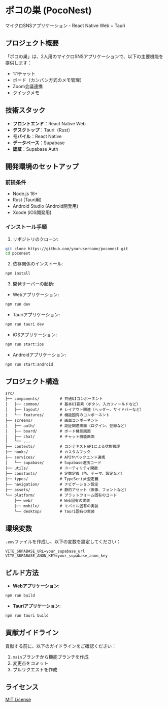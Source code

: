 # ポコの巣 (PocoNest)

マイクロSNSアプリケーション - React Native Web + Tauri

## プロジェクト概要

「ポコの巣」は、2人用のマイクロSNSアプリケーションで、以下の主要機能を提供します：

- 1:1チャット
- ボード（カンバン方式のメモ管理）
- Zoom会議連携
- クイックメモ

## 技術スタック

- **フロントエンド**：React Native Web
- **デスクトップ**：Tauri（Rust）
- **モバイル**：React Native
- **データベース**：Supabase
- **認証**：Supabase Auth

## 開発環境のセットアップ

### 前提条件

- Node.js 16+
- Rust (Tauri用)
- Android Studio (Android開発用)
- Xcode (iOS開発用)

### インストール手順

1. リポジトリのクローン:

```bash
git clone https://github.com/yourusername/poconest.git
cd poconest
```

2. 依存関係のインストール:

```bash
npm install
```

3. 開発サーバーの起動:

- Webアプリケーション:

```bash
npm run dev
```

- Tauriアプリケーション:

```bash
npm run tauri dev
```

- iOSアプリケーション:

```bash
npm run start:ios
```

- Androidアプリケーション:

```bash
npm run start:android
```

## プロジェクト構造

```
src/
├── components/         # 共通UIコンポーネント
│   ├── common/         # 基本UI要素（ボタン、入力フィールドなど）
│   ├── layout/         # レイアウト関連（ヘッダー、サイドバーなど）
│   └── features/       # 機能固有のコンポーネント
├── screens/            # 画面コンポーネント
│   ├── auth/           # 認証関連画面（ログイン、登録など）
│   ├── board/          # ボード機能画面
│   ├── chat/           # チャット機能画面
│   └── ... 
├── contexts/           # コンテキストAPIによる状態管理
├── hooks/              # カスタムフック
├── services/           # APIやバックエンド連携
│   └── supabase/       # Supabase連携コード
├── utils/              # ユーティリティ関数
├── constants/          # 定数定義（色、テーマ、設定など）
├── types/              # TypeScript型定義
├── navigation/         # ナビゲーション設定
├── assets/             # 静的アセット（画像、フォントなど）
└── platform/           # プラットフォーム固有のコード
    ├── web/            # Web固有の実装
    ├── mobile/         # モバイル固有の実装
    └── desktop/        # Tauri固有の実装
```

## 環境変数

`.env`ファイルを作成し、以下の変数を設定してください：

```
VITE_SUPABASE_URL=your_supabase_url
VITE_SUPABASE_ANON_KEY=your_supabase_anon_key
```

## ビルド方法

- **Webアプリケーション**:

```bash
npm run build
```

- **Tauriアプリケーション**:

```bash
npm run tauri build
```

## 貢献ガイドライン

貢献する前に、以下のガイドラインをご確認ください：

1. `main`ブランチから機能ブランチを作成
2. 変更点をコミット
3. プルリクエストを作成

## ライセンス

[MIT License](LICENSE)